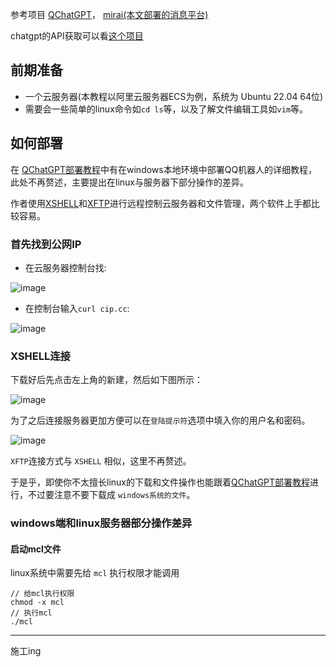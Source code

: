 参考项目 [QChatGPT](https://github.com/RockChinQ/QChatGPT)， [mirai(本文部署的消息平台)](https://github.com/mamoe/mirai) 

chatgpt的API获取可以看[这个项目](https://github.com/chatanywhere/GPT_API_free)

## 前期准备

- 一个云服务器(本教程以阿里云服务器ECS为例，系统为	Ubuntu 22.04 64位)
- 需要会一些简单的linux命令如`cd ls`等，以及了解文件编辑工具如`vim`等。

## 如何部署

在 [QChatGPT部署教程](https://qchatgpt.rockchin.top/posts/deploy/qchatgpt/manual.html)中有在windows本地环境中部署QQ机器人的详细教程，此处不再赘述，主要提出在linux与服务器下部分操作的差异。

作者使用[XSHELL](https://www.xshell.com/zh/xshell/)和[XFTP](https://www.xshell.com/zh/xftp/)进行远程控制云服务器和文件管理，两个软件上手都比较容易。

### 首先找到公网IP

- 在云服务器控制台找:

![image](https://github.com/sonder036/QQ_robot-with-GPT/assets/59356759/c287d095-1a08-4818-87c2-447db2434e05)

- 在控制台输入`curl cip.cc`:
  
 ![image](https://github.com/sonder036/QQ_robot-with-GPT/assets/59356759/b6ccec3f-8384-4c49-8d9d-96b4d0841ca2)


### XSHELL连接

下载好后先点击左上角的新建，然后如下图所示：

![image](https://github.com/sonder036/QQ_robot-with-GPT/assets/59356759/b24a3a96-3c56-4cb8-930f-73232138139f)

为了之后连接服务器更加方便可以在`登陆提示符`选项中填入你的用户名和密码。

![image](https://github.com/sonder036/QQ_robot-with-GPT/assets/59356759/77d91103-1ab3-491f-9088-d61130fccec7)

`XFTP`连接方式与 `XSHELL` 相似，这里不再赘述。

于是乎，即使你不太擅长linux的下载和文件操作也能跟着[QChatGPT部署教程](https://qchatgpt.rockchin.top/posts/deploy/qchatgpt/manual.html)进行，不过要注意不要下载成 `windows系统的文件`。

### windows端和linux服务器部分操作差异

#### 启动mcl文件

linux系统中需要先给 `mcl` 执行权限才能调用

```shell
// 给mcl执行权限
chmod -x mcl
// 执行mcl
./mcl
```

-------------
施工ing
